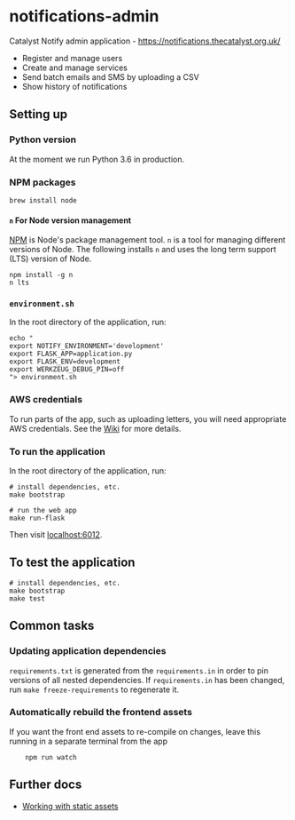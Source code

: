 # notifications-admin

Catalyst Notify admin application - https://notifications.thecatalyst.org.uk/

 - Register and manage users
 - Create and manage services
 - Send batch emails and SMS by uploading a CSV
 - Show history of notifications

## Setting up

### Python version

At the moment we run Python 3.6 in production.

### NPM packages

```shell
brew install node
```

#### `n` For Node version management

[NPM](npmjs.org) is Node's package management tool. `n` is a tool for managing different versions of Node. The following installs `n` and uses the long term support (LTS) version of Node.

```shell
npm install -g n
n lts
```

### `environment.sh`

In the root directory of the application, run:

```
echo "
export NOTIFY_ENVIRONMENT='development'
export FLASK_APP=application.py
export FLASK_ENV=development
export WERKZEUG_DEBUG_PIN=off
"> environment.sh
```

### AWS credentials

To run parts of the app, such as uploading letters, you will need appropriate AWS credentials. See the [Wiki](https://github.com/alphagov/notifications-manuals/wiki/aws-accounts#how-to-set-up-local-development) for more details.


### To run the application

In the root directory of the application, run:

```shell
# install dependencies, etc.
make bootstrap

# run the web app
make run-flask
```

Then visit [localhost:6012](http://localhost:6012).

## To test the application

```
# install dependencies, etc.
make bootstrap
make test
```

## Common tasks

### Updating application dependencies

`requirements.txt` is generated from the `requirements.in` in order to pin versions of all nested dependencies. If `requirements.in` has been changed, run `make freeze-requirements` to regenerate it.


### Automatically rebuild the frontend assets

If you want the front end assets to re-compile on changes, leave this running in a separate terminal from the app

```shell
    npm run watch
```

## Further docs

- [Working with static assets](docs/static-assets.md)
